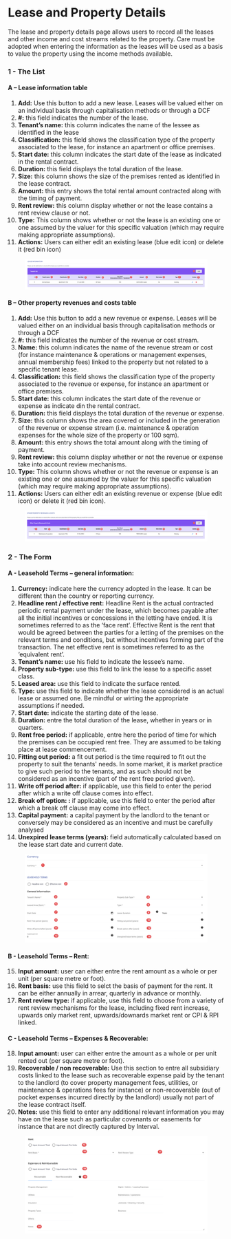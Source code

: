 # Lease and Property Details

The lease and property details page allows users to record all the leases and other income and cost streams related to the property. Care must be adopted when entering the information as the leases will be used as a basis to value the property using the income methods available.

### 1 - The List <a href="#id-1-1---the-list" id="id-1-1---the-list"></a>

#### A – Lease information table <a href="#id-2-a---lease-information-table" id="id-2-a---lease-information-table"></a>

1. **Add:** Use this button to add a new lease. Leases will be valued either on an individual basis through capitalisation methods or through a DCF
2. **#:** this field indicates the number of the lease.
3. **Tenant’s name:** this column indicates the name of the lessee as identified in the lease
4. **Classification:** this field shows the classification type of the property associated to the lease, for instance an apartment or office premises.
5. **Start date:** this column indicates the start date of the lease as indicated in the rental contract.
6. **Duration:** this field displays the total duration of the lease.
7. **Size:** this column shows the size of the premises rented as identified in the lease contract.
8. **Amount:** this entry shows the total rental amount contracted along with the timing of payment.
9. **Rent review:** this column display whether or not the lease contains a rent review clause or not.
10. **Type:** This column shows whether or not the lease is an existing one or one assumed by the valuer for this specific valuation (which may require making appropriate assumptions).
11. **Actions:** Users can either edit an existing lease (blue edit icon) or delete it (red bin icon)

<figure><img src="../../../../.gitbook/assets/image (43).png" alt=""><figcaption></figcaption></figure>

#### B – Other property revenues and costs table <a href="#id-3-b---other-property-revenues-and-costs-table" id="id-3-b---other-property-revenues-and-costs-table"></a>

1. **Add:** Use this button to add a new revenue or expense. Leases will be valued either on an individual basis through capitalisation methods or through a DCF
2. **#:** this field indicates the number of the revenue or cost stream.
3. **Name:** this column indicates the name of the revenue stream or cost (for instance maintenance & operations or management expenses, annual membership fees) linked to the property but not related to a specific tenant lease.
4. **Classification:** this field shows the classification type of the property associated to the revenue or expense, for instance an apartment or office premises.
5. **Start date:** this column indicates the start date of the revenue or expense as indicate din the rental contract.
6. **Duration:** this field displays the total duration of the revenue or expense.
7. **Size:** this column shows the area covered or included in the generation of the revenue or expense stream (i.e. maintenance & operation expenses for the whole size of the property or 100 sqm).
8. **Amount:** this entry shows the total amount along with the timing of payment.
9. **Rent review:** this column display whether or not the revenue or expense take into account review mechanisms.
10. **Type:** This column shows whether or not the revenue or expense is an existing one or one assumed by the valuer for this specific valuation (which may require making appropriate assumptions).
11. **Actions:** Users can either edit an existing revenue or expense (blue edit icon) or delete it (red bin icon).

<figure><img src="../../../../.gitbook/assets/image (44).png" alt=""><figcaption></figcaption></figure>

### 2 - The Form <a href="#id-4-2---the-form" id="id-4-2---the-form"></a>

#### A - Leasehold Terms – general information: <a href="#id-5-a-leasehold-terms-general-information" id="id-5-a-leasehold-terms-general-information"></a>

1. **Currency:** indicate here the currency adopted in the lease. It can be different than the country or reporting currency.
2. **Headline rent / effective rent:** Headline Rent is the actual contracted periodic rental payment under the lease, which becomes payable after all the initial incentives or concessions in the letting have ended. It is sometimes referred to as the ‘face rent’. Effective Rent is the rent that would be agreed between the parties for a letting of the premises on the relevant terms and conditions, but without incentives forming part of the transaction. The net effective rent is sometimes referred to as the ‘equivalent rent’.
3. **Tenant’s name:** use his field to indicate the lessee’s name.
4. **Property sub-type:** use this field to link the lease to a specific asset class.
5. **Leased area:** use this field to indicate the surface rented.
6. **Type:** use this field to indicate whether the lease considered is an actual lease or assumed one. Be mindful or wirting the appropriate assumptions if needed.
7. **Start date:** indicate the starting date of the lease.
8. **Duration:** entre the total duration of the lease, whether in years or in quarters.
9. **Rent free period:** if applicable, entre here the period of time for which the premises can be occupied rent free. They are assumed to be taking place at lease commencement.
10. **Fitting out period:** a fit out period is the time required to fit out the property to suit the tenants' needs. In some market, it is market practice to give such period to the tenants, and as such should not be considered as an incentive (part of the rent free period given).
11. **Write off period after:** if applicable, use this field to enter the period after which a write off clause comes into effect.
12. **Break off option: :** if applicable, use this field to enter the period after which a break off clause may come into effect.
13. **Capital payment:** a capital payment by the landlord to the tenant or conversely may be considered as an incentive and must be carefully analysed
14. **Unexpired lease terms (years):** field automatically calculated based on the lease start date and current date.

<figure><img src="../../../../.gitbook/assets/image (45).png" alt=""><figcaption></figcaption></figure>

#### B - Leasehold Terms – Rent: <a href="#id-6-b-leasehold-terms-rent" id="id-6-b-leasehold-terms-rent"></a>

15. **Input amount:** user can either entre the rent amount as a whole or per unit (per square metre or foot).
16. **Rent basis:** use this field to selct the basis of payment for the rent. It can be either annually in arrear, quarterly in advance or monthly.
17. **Rent review type:** if applicable, use this field to choose from a variety of rent review mechanisms for the lease, including fixed rent increase, upwards only market rent, upwards/downards market rent or CPI & RPI linked.

#### C - Leasehold Terms – Expenses & Recoverable: <a href="#id-7-c-leasehold-terms-expenses-recoverable" id="id-7-c-leasehold-terms-expenses-recoverable"></a>

18. **Input amount:** user can either entre the amount as a whole or per unit rented out (per square metre or foot).
19. **Recoverable / non recoverable:** Use this section to entre all subsidiary costs linked to the lease such as recoverable expense paid by the tenant to the landlord (to cover property management fees, utilities, or maintenance & operations fees for instance) or non-recoverable (out of pocket expenses incurred directly by the landlord) usually not part of the lease contract itself.
20. **Notes:** use this field to enter any additional relevant information you may have on the lease such as particular covenants or easements for instance that are not directly captured by Interval.

<figure><img src="../../../../.gitbook/assets/image (46).png" alt=""><figcaption></figcaption></figure>
